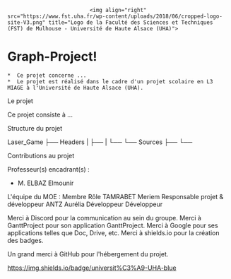                               <img align="right" src="https://www.fst.uha.fr/wp-content/uploads/2018/06/cropped-logo-site-V3.png" title="Logo de la Faculté des Sciences et Techniques (FST) de Mulhouse - Université de Haute Alsace (UHA)">
# Graph-Project!       

    *  Ce projet concerne ...
    *  Le projet est réalisé dans le cadre d'un projet scolaire en L3 MIAGE à l'Université de Haute Alsace (UHA).
 Le projet
 
 Ce projet consiste à ...
 
 Structure du projet
 
 Laser_Game
├── Headers
|   ├──
|   └──
└── Sources
    ├──
    └──
    
Contributions au projet

Professeur(s) encadrant(s) :
- M. ELBAZ Elmounir

L'équipe du MOE :
Membre 	Rôle
TAMRABET Meriem 	Responsable projet & développeur
ANTZ Aurélia 	Développeur
 	Développeur

Merci à Discord pour la communication au sein du groupe.
Merci à GanttProject pour son application GanttProject.
Merci à Google pour ses applications telles que Doc, Drive, etc.
Merci à shields.io pour la création des badges.

Un grand merci à GitHub pour l'hébergement du projet.

 https://img.shields.io/badge/universit%C3%A9-UHA-blue
